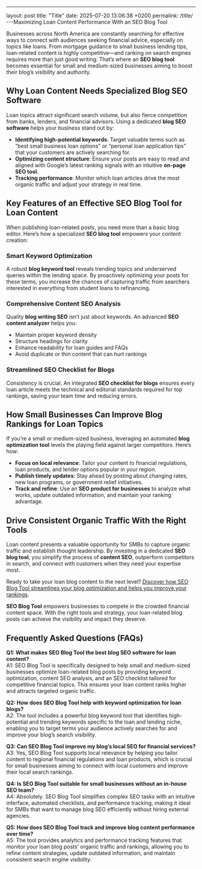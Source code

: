 ---
layout: post
title: "Title"
date: 2025-07-20 13:06:38 +0200
permalink: /title/
---Maximizing Loan Content Performance With an SEO Blog Tool

Businesses across North America are constantly searching for effective ways to connect with audiences seeking financial advice, especially on topics like loans. From mortgage guidance to small business lending tips, loan-related content is highly competitive—and ranking on search engines requires more than just good writing. That’s where an **SEO blog tool** becomes essential for small and medium-sized businesses aiming to boost their blog’s visibility and authority.

## Why Loan Content Needs Specialized Blog SEO Software

Loan topics attract significant search volume, but also fierce competition from banks, lenders, and financial advisors. Using a dedicated **blog SEO software** helps your business stand out by:

- **Identifying high-potential keywords**: Target valuable terms such as “best small business loan options” or “personal loan application tips” that your customers are actively searching for.
- **Optimizing content structure**: Ensure your posts are easy to read and aligned with Google’s latest ranking signals with an intuitive **on-page SEO tool**.
- **Tracking performance**: Monitor which loan articles drive the most organic traffic and adjust your strategy in real time.

## Key Features of an Effective SEO Blog Tool for Loan Content

When publishing loan-related posts, you need more than a basic blog editor. Here’s how a specialized **SEO blog tool** empowers your content creation:

### Smart Keyword Optimization

A robust **blog keyword tool** reveals trending topics and underserved queries within the lending space. By proactively optimizing your posts for these terms, you increase the chances of capturing traffic from searchers interested in everything from student loans to refinancing.

### Comprehensive Content SEO Analysis

Quality **blog writing SEO** isn’t just about keywords. An advanced **SEO content analyzer** helps you:

- Maintain proper keyword density
- Structure headings for clarity
- Enhance readability for loan guides and FAQs
- Avoid duplicate or thin content that can hurt rankings

### Streamlined SEO Checklist for Blogs

Consistency is crucial. An integrated **SEO checklist for blogs** ensures every loan article meets the technical and editorial standards required for top rankings, saving your team time and reducing errors.

## How Small Businesses Can Improve Blog Rankings for Loan Topics

If you’re a small or medium-sized business, leveraging an automated **blog optimization tool** levels the playing field against larger competitors. Here’s how:

- **Focus on local relevance**: Tailor your content to financial regulations, loan products, and lender options popular in your region.
- **Publish timely updates**: Stay ahead by posting about changing rates, new loan programs, or government relief initiatives.
- **Track and refine**: Use an **SEO product for businesses** to analyze what works, update outdated information, and maintain your ranking advantage.

## Drive Consistent Organic Traffic With the Right Tools

Loan content presents a valuable opportunity for SMBs to capture organic traffic and establish thought leadership. By investing in a dedicated **SEO blog tool**, you simplify the process of **content SEO**, outperform competitors in search, and connect with customers when they need your expertise most.

Ready to take your loan blog content to the next level? [Discover how SEO Blog Tool streamlines your blog optimization and helps you improve your rankings](https://seoblogtool.com/).

**SEO Blog Tool** empowers businesses to compete in the crowded financial content space. With the right tools and strategy, your loan-related blog posts can achieve the visibility and impact they deserve.

## Frequently Asked Questions (FAQs)

**Q1: What makes SEO Blog Tool the best blog SEO software for loan content?**  
A1: SEO Blog Tool is specifically designed to help small and medium-sized businesses optimize loan-related blog posts by providing keyword optimization, content SEO analysis, and an SEO checklist tailored for competitive financial topics. This ensures your loan content ranks higher and attracts targeted organic traffic.

**Q2: How does SEO Blog Tool help with keyword optimization for loan blogs?**  
A2: The tool includes a powerful blog keyword tool that identifies high-potential and trending keywords specific to the loan and lending niche, enabling you to target terms your audience actively searches for and improve your blog’s search visibility.

**Q3: Can SEO Blog Tool improve my blog’s local SEO for financial services?**  
A3: Yes, SEO Blog Tool supports local relevance by helping you tailor content to regional financial regulations and loan products, which is crucial for small businesses aiming to connect with local customers and improve their local search rankings.

**Q4: Is SEO Blog Tool suitable for small businesses without an in-house SEO team?**  
A4: Absolutely. SEO Blog Tool simplifies complex SEO tasks with an intuitive interface, automated checklists, and performance tracking, making it ideal for SMBs that want to manage blog SEO efficiently without hiring external agencies.

**Q5: How does SEO Blog Tool track and improve blog content performance over time?**  
A5: The tool provides analytics and performance tracking features that monitor your loan blog posts’ organic traffic and rankings, allowing you to refine content strategies, update outdated information, and maintain consistent search engine visibility.

<script type="application/ld+json">
{
  "@context": "https://schema.org",
  "@type": "BlogPosting",
  "headline": "Maximizing Loan Content Performance With an SEO Blog Tool",
  "description": "Learn how SEO Blog Tool helps small to medium-sized businesses improve loan-related blog content through keyword optimization, content SEO analysis, and performance tracking to boost organic traffic.",
  "author": {
    "@type": "Person",
    "name": "SEO Blog Tool"
  },
  "publisher": {
    "@type": "Person",
    "name": "SEO Blog Tool"
  },
  "datePublished": "2024-06-01",
  "mainEntityOfPage": {
    "@type": "WebPage",
    "@id": "https://seoblogtool.com/blog/maximizing-loan-content-performance"
  },
  "url": "https://seoblogtool.com/blog/maximizing-loan-content-performance",
  "inLanguage": "en-US"
}
</script>

<script type="application/ld+json">
{
  "@context": "https://schema.org",
  "@type": "FAQPage",
  "mainEntity": [
    {
      "@type": "Question",
      "name": "What makes SEO Blog Tool the best blog SEO software for loan content?",
      "acceptedAnswer": {
        "@type": "Answer",
        "text": "SEO Blog Tool is specifically designed to help small and medium-sized businesses optimize loan-related blog posts by providing keyword optimization, content SEO analysis, and an SEO checklist tailored for competitive financial topics. This ensures your loan content ranks higher and attracts targeted organic traffic."
      }
    },
    {
      "@type": "Question",
      "name": "How does SEO Blog Tool help with keyword optimization for loan blogs?",
      "acceptedAnswer": {
        "@type": "Answer",
        "text": "The tool includes a powerful blog keyword tool that identifies high-potential and trending keywords specific to the loan and lending niche, enabling you to target terms your audience actively searches for and improve your blog’s search visibility."
      }
    },
    {
      "@type": "Question",
      "name": "Can SEO Blog Tool improve my blog’s local SEO for financial services?",
      "acceptedAnswer": {
        "@type": "Answer",
        "text": "Yes, SEO Blog Tool supports local relevance by helping you tailor content to regional financial regulations and loan products, which is crucial for small businesses aiming to connect with local customers and improve their local search rankings."
      }
    },
    {
      "@type": "Question",
      "name": "Is SEO Blog Tool suitable for small businesses without an in-house SEO team?",
      "acceptedAnswer": {
        "@type": "Answer",
        "text": "Absolutely. SEO Blog Tool simplifies complex SEO tasks with an intuitive interface, automated checklists, and performance tracking, making it ideal for SMBs that want to manage blog SEO efficiently without hiring external agencies."
      }
    },
    {
      "@type": "Question",
      "name": "How does SEO Blog Tool track and improve blog content performance over time?",
      "acceptedAnswer": {
        "@type": "Answer",
        "text": "The tool provides analytics and performance tracking features that monitor your loan blog posts’ organic traffic and rankings, allowing you to refine content strategies, update outdated information, and maintain consistent search engine visibility."
      }
    }
  ]
}
</script>